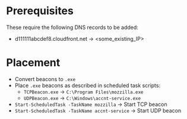 # Prerequisites
These require the following DNS records to be added:
- d111111abcdef8.cloudfront.net -> <some_existing_IP>

# Placement
- Convert beacons to `.exe`
- Place `.exe` beacons as described in scheduled task scripts:
    - `TCPBeacon.exe` -> `C:\Program Files\mozzilla.exe`
    - `UDPBeacon.exe` -> `C:\Windows\accnt-service.exe`
- `Start-ScheduledTask -TaskName mozzilla` -> Start TCP beacon
- `Start-ScheduledTask -TaskName accnt-service` -> Start UDP beacon